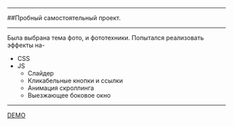 ***
##Пробный самостоятельный проект.
***
Была выбрана тема фото, и фототехники.
Попытался реализовать эффекты на-
* CSS
* JS
  * Слайдер
  * Кликабельные кнопки и ссылки
  * Анимация скроллинга
  * Выезжающее боковое окно
***
[DEMO](https://github.com/V-Ivanich/foto-site/index.html)  
